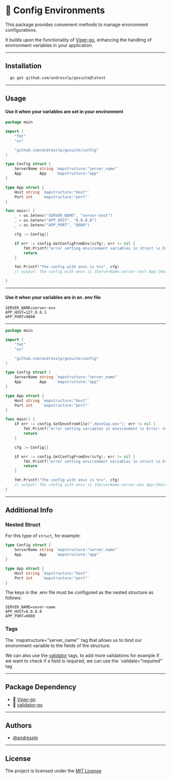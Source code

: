 # 🔐 Config Environments

This package provides convenient methods to manage environment configurations.

It builds upon the functionality of [Viper-go](https://github.com/spf13/viper), enhancing the handling of environment
variables in your application.

---

## Installation

```bash
  go get github.com/andresxlp/gosuite@latest
```

---

## Usage

#### Use it when your variables are set in your environment

```go
package main

import (
	"fmt"
	"os"

	"github.com/andresxlp/gosuite/config"
)

type Config struct {
	ServerName string `mapstructure:"server_name"`
	App        App    `mapstructure:"app"`
}

type App struct {
	Host string `mapstructure:"host"`
	Port int    `mapstructure:"port"`
}

func main() {
	_ = os.Setenv("SERVER_NAME", "server-test")
	_ = os.Setenv("APP_HOST", "0.0.0.0")
	_ = os.Setenv("APP_PORT", "8080")

	cfg := Config{}

	if err := config.GetConfigFromEnv(&cfg); err != nil {
		fmt.Printf("error setting environment variables in struct \n Error: %v", err)
		return
	}

	fmt.Printf("The config with envs is %+v", cfg)
	// output: The config with envs is {ServerName:server-test App:{Host:0.0.0.0 Port:8080}}

}

```

---

#### Use it when your variables are in an .env file

```dotenv
SERVER_NAME=server-env
APP_HOST=127.0.0.1
APP_PORT=9000
```

---

```go
package main

import (
	"fmt"
	"os"

	"github.com/andresxlp/gosuite/config"
)

type Config struct {
	ServerName string `mapstructure:"server_name"`
	App        App    `mapstructure:"app"`
}

type App struct {
	Host string `mapstructure:"host"`
	Port int    `mapstructure:"port"`
}

func main() {
	if err := config.SetEnvsFromFile(".develop.env"); err != nil {
		fmt.Printf("error setting variables in environment \n Error: %v", err)
		return
	}

	cfg := Config{}

	if err := config.GetConfigFromEnv(&cfg); err != nil {
		fmt.Printf("error setting environment variables in struct \n Error: %v", err)
		return
	}

	fmt.Printf("The config with envs is %+v", cfg)
	// output: The config with envs is {ServerName:server-env App:{Host:127.0.0.1 Port:9000}}
}
```

---

## Additional Info

### Nested Struct

For this type of `struct`, for example:
```go
type Config struct {
	ServerName string `mapstructure:"server_name"`
	App        App    `mapstructure:"app"`
}

type App struct {
	Host string `mapstructure:"host"`
	Port int    `mapstructure:"port"`
}
```
The keys in the .env file must be configured as the nested structure as follows:
```dotenv
SERVER_NAME=sever-name
APP_HOST=0.0.0.0
APP_PORT=8080
```


### Tags

The \`mapstructure="server_name"\` tag that allows us to bind our environment variable to the fields of the structure.

We can also use the [validator](https://github.com/go-playground/validator) tags, to add more validations for example if
we want to check if a field is required, we can use the \`validate="required"\` tag

---

## Package Dependency

- 🐍 [Viper-go](https://github.com/spf13/viper)
- 🐹 [validator-go](https://github.com/go-playground/validator)

---

## Authors

- [@andresxlp](https://www.github.com/andresxlp)

---

## License

The project is licensed under the [MIT License](https://choosealicense.com/licenses/mit/)

